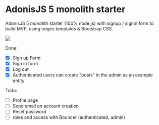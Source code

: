 # AdonisJS 5 monolith starter

AdonisJS 5 _monolith_ starter (100% node.js) with signup / signin form to build MVP, using edges templates & Bootstrap CSS.

<img src="https://github.com/yann-yinn/adonis-starter/blob/main/screen.png"/>

Done:

- [x] Sign up Form
- [x] Sign in form
- [x] Log out
- [x] Authenticated users can create "posts" in the admin as an example entity

Todo:

- [ ] Profile page
- [ ] Send email on account creation
- [ ] Reset password
- [ ] roles and access with Bouncer (authenticated, admin)

